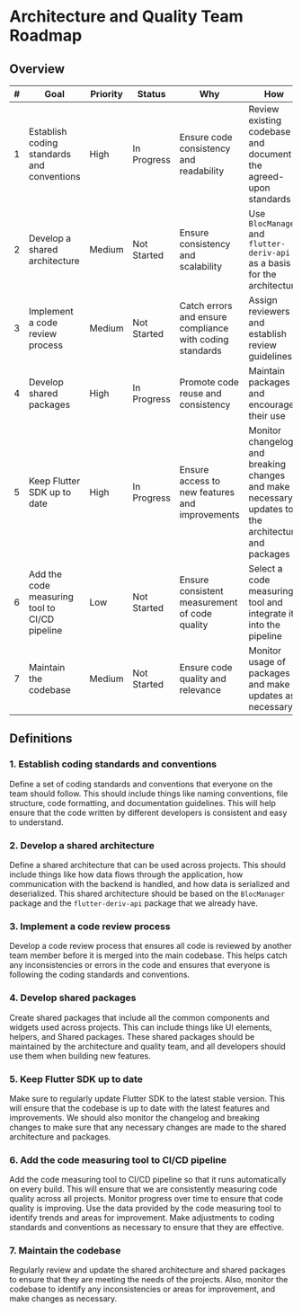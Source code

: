 # Architecture and Quality Team Roadmap

## Overview

| # | Goal | Priority | Status | Why | How |
| --- | --- | --- | --- | --- | --- |
| 1 | Establish coding standards and conventions | High | In Progress | Ensure code consistency and readability | Review existing codebase and document the agreed-upon standards |
| 2 | Develop a shared architecture | Medium | Not Started | Ensure consistency and scalability | Use `BlocManager` and `flutter-deriv-api` as a basis for the architecture |
| 3 | Implement a code review process | Medium | Not Started | Catch errors and ensure compliance with coding standards | Assign reviewers and establish review guidelines |
| 4 | Develop shared packages | High | In Progress | Promote code reuse and consistency | Maintain packages and encourage their use |
| 5 | Keep Flutter SDK up to date | High | In Progress | Ensure access to new features and improvements | Monitor changelog and breaking changes and make necessary updates to the architecture and packages |
| 6 | Add the code measuring tool to CI/CD pipeline | Low | Not Started | Ensure consistent measurement of code quality | Select a code measuring tool and integrate it into the pipeline |
| 7 | Maintain the codebase | Medium | Not Started | Ensure code quality and relevance | Monitor usage of packages and make updates as necessary |

## Definitions

### 1. Establish coding standards and conventions

Define a set of coding standards and conventions that everyone on the team should follow. This should include things like naming conventions, file structure, code formatting, and documentation guidelines. This will help ensure that the code written by different developers is consistent and easy to understand.

### 2. Develop a shared architecture

Define a shared architecture that can be used across projects. This should include things like how data flows through the application, how communication with the backend is handled, and how data is serialized and deserialized. This shared architecture should be based on the `BlocManager` package and the `flutter-deriv-api` package that we already have.

### 3. Implement a code review process

Develop a code review process that ensures all code is reviewed by another team member before it is merged into the main codebase. This helps catch any inconsistencies or errors in the code and ensures that everyone is following the coding standards and conventions.

### 4. Develop shared packages

Create shared packages that include all the common components and widgets used across projects. This can include things like UI elements, helpers, and Shared packages. These shared packages should be maintained by the architecture and quality team, and all developers should use them when building new features.

### 5. Keep Flutter SDK up to date

Make sure to regularly update Flutter SDK to the latest stable version. This will ensure that the codebase is up to date with the latest features and improvements. We should also monitor the changelog and breaking changes to make sure that any necessary changes are made to the shared architecture and packages.

### 6. Add the code measuring tool to CI/CD pipeline

Add the code measuring tool to CI/CD pipeline so that it runs automatically on every build. This will ensure that we are consistently measuring code quality across all projects. Monitor progress over time to ensure that code quality is improving. Use the data provided by the code measuring tool to identify trends and areas for improvement. Make adjustments to coding standards and conventions as necessary to ensure that they are effective.

### 7. Maintain the codebase

Regularly review and update the shared architecture and shared packages to ensure that they are meeting the needs of the projects. Also, monitor the codebase to identify any inconsistencies or areas for improvement, and make changes as necessary.
